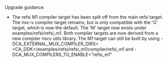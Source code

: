 Upgrade guidance:
* The refsi M1 compiler target has been split off from the main refsi target. The
 risc-v compiler target remains, but is only compatible with the 'G' target,
 which is now the default. The 'M' target now exists under
 examples/refsi/refsi_m1. Both compiler targets are now derived from a new
 compiler riscv utils library. The M1 target can still be built by using
 -DCA_EXTERNAL_MUX_COMPILER_DIRS=<CA_DDK>/examples/refsi/refsi_m1/compiler/refsi_m1
 and -DCA_MUX_COMPILERS_TO_ENABLE="refsi_m1"
